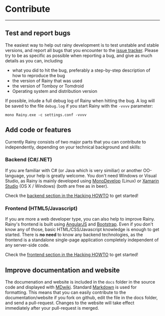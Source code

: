 Contribute
==========

- - -

Test and report bugs
--------------------

The easiest way to help out rainy development is to test unstable and stable versions, and report all bugs that you encounter to the [issue tracker][gh-issue-tracker]. Please try to be as specific as possible when reporting a bug, and give as much details as you can, including

* what you did to hit the bug, preferably a step-by-step description of how to reproduce the bug
* the version of Rainy that was used
* the version of Tomboy or Tomdroid
* Operating system and distribution version

If possible, inlude a full debug log of Rainy when hitting the bug. A log will be saved to the file `debug.log` if you start Rainy with the `-vvvv` parameter:

    mono Rainy.exe -c settings.conf -vvvv


Add code or features
--------------------

Currently Rainy consists of two major parts that you can contribute to independently, depending on your technical background and skills:

### Backend (C#/.NET)

If you are familiar with C# (or Java which is very similiar) or another OO-language, your help is greatly welcome. You don't need Windows or Visual Studio, as Rainy is mainly developed using [MonoDevelop][monodevelop] (Linux) or [Xamarin Studio][xamstudio] (OS X / Windows) (both are free as in beer).

Check the [backend section in the Hacking HOWTO][hackingbackend] to get started!

### Frontend (HTML5/Javascript)

If you are more a web developer type, you can also help to improve Rainy. Rainy's frontend is built using [AngularJS][angular] and [Bootstrap][bootstrap]. Even if you don't know any of those, basic HTML/CSS/Javascript knowledge is enough to get started. There is __no need__ to know any backend technologies, as the frontend is a standalone single-page application completely independent of any server-side code.

Check the [frontend section in the Hacking HOWTO][hackingfrontend] to get started!

 [bootstrap]: http://getbootstrap.com
 [angular]: http://www.angularjs.org
 [monodevelop]: http://www.monodevelop.com
 [xamstudio]: http://www.xamarin.com/download
 [hackingbackend]: /developer/hacking.md#backend
 [hackingfrontend]: /developer/hacking.md#frontend

Improve documentation and website
---------------------------------

The documenation and website is included in the `docs` folder in the source code and displayed with [MDwiki][mdwiki]. Standard [Markdown][markdown] is used for formatting. This means that you can easily contribute to the documentation/website if you fork on github, edit the file in the docs folder, and send a pull-request. Changes to the website will take effect immediately after your pull-request is merged.


  [gh-issue-tracker]: https://github.com/Dynalon/Rainy/issues
  [rainy]: https://github.com/Dynalon/Rainy/
  [markdown]: http://daringfireball.net/projects/markdown/
  [MDwiki]: http://www.mdwiki.info


